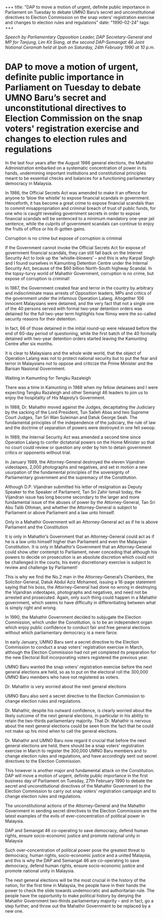 +++ 
title: "DAP to move a motion of urgent, definite public importance in Parliament on Tuesday to debate UMNO Baru’s secret and unconstitutional directives to Election Commission on the snap voters' registration exercise and changes to election rules and regulations"
date: "1990-02-24"
tags:
+++

_Speech by Parliamentary Opposition Leader, DAP Secretary-General and MP for Tanjung, Lim Kit Siang, at the second DAP-Semangat 46 Joint National Ceramah held at Ipoh on Saturday, 24th February 1990 at 10 p.m._

# DAP to move a motion of urgent, definite public importance in Parliament on Tuesday to debate UMNO Baru’s secret and unconstitutional directives to Election Commission on the snap voters' registration exercise and changes to election rules and regulations

In the last four years after the August 1986 general elections, the Mahathir Administration embarked on a systematic concentration of power in its hands, undermining important institutions and constitutional principles meant to be essential checks and balances for a functioning parliamentary democracy in Malaysia.</u>

In 1986, the Official Secrets Act was amended to make it an offence for anyone to ‘blow the whistle’ to expose financial scandals in government. Henceforth, it has become a great crime to expose financial scandals than to commit misappropriation and criminal breach of trust of public funds, for one who is caught revealing government secrets in order to expose financial scandals will be sentenced to a minimum mandatory one-year jail sentence, while the culprits of government scandals can continue to enjoy the fruits of office or his ill-gotten gains.

Corruption is no crime but expose of corruption is criminal

If the Government cannot invoke the Official Secrets Act for expose of government financial scandals, they can still fall back on the Internet Security Act to look up the ‘whistle-blowers’ – and this is why Karpal Singh and I found ourselves in Kamunting Detention Centre under the Internal Security Act, because of the $60 billion North-South highway Scandal. In the topsy-turvy world of Mahathir Government, corruption is no crime, but expose of corruption is criminal!

In 1987, the Government created fear and terror in the country by arbitrary and indiscriminate mass arrests of Opposition leaders, MPs and critics of the government under the infamous Operation Lalang. Altogether 106 innocent Malaysians were detained, and the very fact that not a single one of the 40 persons served with formal two-year detention orders was detained for the full two-year term highlights how flimsy were the so-called security reasons for their detention.

In fact, 66 of those detained in the initial round-up were released before the end of 60-day period of questioning, while the first batch of the 40 formally detained with two-year detention orders started leaving the Kamunting Centre after six months.

It is clear to Malaysians and the whole wide world, that the object of Operation Lalang was not to protect national security but to put the fear and terror in Malaysians not to oppose and criticize the Prime Minister and the Barisan Nasional Government.

Waiting in Kamunting for Tengku Razaleigh

There was a time in Kamunting in 1988 when my fellow detainees and I were expecting Tengku Razaleigh and other Semangt 46 leaders to join us to enjoy the hospitality of His Majesty’s Government.

In 1988, Dr. Mahathir moved against the Judges, decapitating the Judiciary by the sacking of the Lord President, Tun Salleh Abas and two Supreme Court Judges, Tan Sri Wan Suleiman and Datuk George Seah. The fundamental principles of the independence of the judiciary, the rule of law and the doctrine of separation of powers were destroyed in one fell swoop.

In 1989, the Internal Security Act was amended a second time since Operation Lalang to confer dictatorial powers on the Home Minister so that no court could review or question any order by him to detain government critics or opponents without trial.

In January 1989, the Attorney-General destroyed the eleven Vijandran videotapes, 2,000 photographs and negatives, and set in motion a new usurpation of the fundamental principles of the sovereignty of Parliamentary government and the supremacy of the Constitution.

Although D.P. Vijandran submitted his letter of resignation as Deputy Speaker to the Speaker of Parliament, Tan Sri Zahir Ismail today, the Vijandran issue has long become secondary to the larger and more fundamental issue of the abuses of power by the Attorney-General, Tan Sri Abu Talib Othman, and whether the Attorney-General is subject to Parliament or above Parliament and a law unto himself.

Only in a Mahathir Government will an Attorney-General act as if he is above Parliament and the Constitution

It is only in Mahathir’s Government that an Attorney-General could act as if he is a law unto himself higher than Parliament and even the Malaysian Constitution. It is only in Mahathir’s Government that an Attorney-General could show utter contempt to Parliament, never conceding that although his powers to decide on prosecution is an absolute discretion which could not be challenged in the courts, his every discretionary exercise is subject to review and challenge by Parliament!

This is why we find the No.2 man in the Attorney-General’s Chambers, the Solicitor-General, Datuk Abdul Aziz Mohamed, issuing a 16-page statement saying that his boss, the Attorney-General had done no wrong in destroying the Vijandran videotapes, photographs and negatives, and need not be arrested and prosecuted. Again, only such thing could happen in a Mahathir government, which seems to have difficulty in differentiating between what is simply right and wrong.

In 1990, the Mahathir Government decided to subjugate the Election Commission, which under the Constitution, is to be an independent organ which enjoy public confidence to conduct fair and free general elections without which parliamentary democracy is a mere farce.

In early January, UMNO Baru sent a secret directive to the Election Commission to conduct a snap voters' registration exercise in March, although the Election Commission had not yet completed its preparation for the new Electoral Roll incorporating voters registered the previous year.

UMNO Baru wanted the snap voters' registration exercise before the next general elections are held, so as to put on the electoral roll the 300,000 UMNO Baru members who have not registered as voters.

Dr. Mahathir is very worried about the next general elections

UMNO Baru also sent a secret directive to the Election Commission to change election rules and regulations.

Dr. Mahathir, despite his outward confidence, is clearly worried about the likely outcome of the next general elections, in particular in his ability to retain the two-thirds parliamentary majority. That Dr. Mahathir is nervous about the next general elections could be seen from the fact that he could not make up his mind when to call the general elections.

Dr. Mahathir and UMNO Baru now regard it crucial that before the next general elections are held, there should be a snap voters' registration exercise in March to register the 300,000 UMNO Baru members and to change election rules and regulations, and have accordingly sent out secret directives to the Election Commission.

This however is another major and fundamental attack on the Constitution. DAP will move a motion of urgent, definite public importance in the first business day of Parliament on Tuesday, 27th February 1990 to debate the secret and unconstitutional directives of the Mahathir Government to the Election Commission to carry out snap voters' registration campaign and to change election rules and regulations.

The unconstitutional actions of the Attorney-General and the Mahathir Government in sending secret directives to the Election Commission are the latest examples of the evils of ever-concentration of political power in Malaysia.

DAP and Semangat 46 co-operating to save democracy, defend human rights, ensure socio-economic justice and promote national unity in Malaysia

Such over-concentration of political power pose the greatest threat to democracy, human rights, socio-economic justice and a united Malaysia, and this is why the DAP and Semangat 46 are co-operating to save democracy, defend human rights, ensure socio-economic justice and promote national unity in Malaysia.

The next general elections will be the most crucial in the history of the nation, for the first time in Malaysia, the people have in their hands the power to check the slide towards undemocratic and authoritarian rule. The people have the opportunity to make political history by denying the Mahathir Government two-thirds parliamentary majority – and in fact, go a step further, and throw out the Mahathir Government to be replaced by a new one.
 
